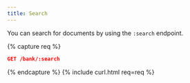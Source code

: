 ```yaml
---
title: Search
---
```


You can search for documents by using the `:search` endpoint.

{% capture req %}

```json
GET /bank/:search
```
{% endcapture %}
{% include curl.html req=req %}

<div style="min-height: 400px"></div>